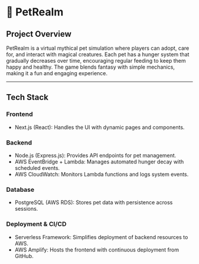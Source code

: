 # 🐉 PetRealm

## Project Overview

PetRealm is a virtual mythical pet simulation where players can adopt, care for, and interact with magical creatures. Each pet has a hunger system that gradually decreases over time, encouraging regular feeding to keep them happy and healthy. The game blends fantasy with simple mechanics, making it a fun and engaging experience.

---

## Tech Stack

### Frontend

- Next.js (React): Handles the UI with dynamic pages and components.

### Backend

- Node.js (Express.js): Provides API endpoints for pet management.  
- AWS EventBridge + Lambda: Manages automated hunger decay with scheduled events.  
- AWS CloudWatch: Monitors Lambda functions and logs system events.

### Database

- PostgreSQL (AWS RDS): Stores pet data with persistence across sessions.

### Deployment & CI/CD

- Serverless Framework: Simplifies deployment of backend resources to AWS.  
- AWS Amplify: Hosts the frontend with continuous deployment from GitHub.


